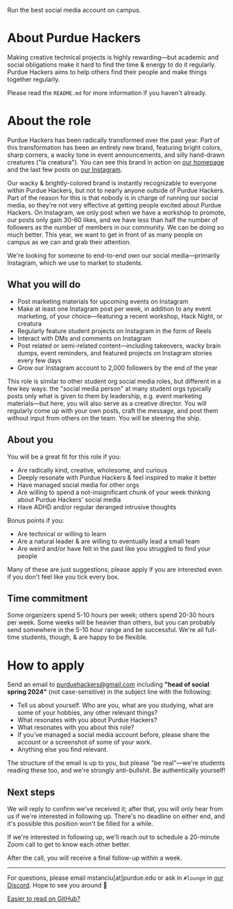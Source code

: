 Run the best social media account on campus.

# About Purdue Hackers

Making creative technical projects is highly rewarding—but academic and social obligations make it hard to find the time & energy to do it regularly. Purdue Hackers aims to help others find their people and make things together regularly.

Please read the `README.md` for more information if you haven't already.

# About the role

Purdue Hackers has been radically transformed over the past year. Part of this transformation has been an entirely new brand, featuring bright colors, sharp corners, a wacky tone in event announcements, and silly hand-drawn creatures ("la creatura"). You can see this brand in action on [our homepage](https://purduehackers.com) and the last few posts on [our Instagram](https://www.instagram.com/purduehackers/).

Our wacky & brightly-colored brand is instantly recognizable to everyone within Purdue Hackers, but not to nearly anyone outside of Purdue Hackers. Part of the reason for this is that nobody is in charge of running our social media, so they're not very effective at getting people excited about Purdue Hackers. On Instagram, we only post when we have a workshop to promote, our posts only gain 30-60 likes, and we have less than half the number of followers as the number of members in our community. We can be doing so much better. This year, we want to get in front of as many people on campus as we can and grab their attention.

We're looking for someone to end-to-end own our social media—primarily Instagram, which we use to market to students.

## What you will do

- Post marketing materials for upcoming events on Instagram
- Make at least one Instagram post per week, in addition to any event marketing, of your choice—featuring a recent workshop, Hack Night, or creatura
- Regularly feature student projects on Instagram in the form of Reels
- Interact with DMs and comments on Instagram
- Post related or semi-related content—including takeovers, wacky brain dumps, event reminders, and featured projects on Instagram stories every few days
- Grow our Instagram account to 2,000 followers by the end of the year

This role is similar to other student org social media roles, but different in a few key ways: the "social media person" at many student orgs typically posts only what is given to them by leadership, e.g. event marketing materials—but here, you will also serve as a creative director. You will regularly come up with your own posts, craft the message, and post them without input from others on the team. You will be steering the ship.

## About you

You will be a great fit for this role if you:

- Are radically kind, creative, wholesome, and curious
- Deeply resonate with Purdue Hackers & feel inspired to make it better
- Have managed social media for other orgs
- Are willing to spend a not-insignificant chunk of your week thinking about Purdue Hackers' social media
- Have ADHD and/or regular deranged intrusive thoughts

Bonus points if you:

- Are technical or willing to learn
- Are a natural leader & are willing to eventually lead a small team
- Are weird and/or have felt in the past like you struggled to find your people

Many of these are just suggestions; please apply if you are interested even if you don't feel like you tick every box.

## Time commitment

Some organizers spend 5-10 hours per week; others spend 20-30 hours per week. Some weeks will be heavier than others, but you can probably send somewhere in the 5-10 hour range and be successful. We're all full-time students, though, & are happy to be flexible.

# How to apply

Send an email to purduehackers@gmail.com including **"head of social spring 2024"** (not case-sensitive) in the subject line with the following:

- Tell us about yourself. Who are you, what are you studying, what are some of your hobbies, any other relevant things?
- What resonates with you about Purdue Hackers?
- What resonates with you about this role?
- If you've managed a social media account before, please share the account or a screenshot of some of your work.
- Anything else you find relevant.

The structure of the email is up to you, but please "be real"—we're students reading these too, and we're strongly anti-bullshit. Be authentically yourself!

## Next steps

We will reply to confirm we've received it; after that, you will only hear from us if we're interested in following up. There's no deadline on either end, and it's possible this position won't be filled for a while.

If we're interested in following up, we'll reach out to schedule a 20-minute Zoom call to get to know each other better.

After the call, you will receive a final follow-up within a week.

---

For questions, please email mstanciu[at]purdue.edu or ask in `#lounge` in [our Discord](https://puhack.horse/discord). Hope to see you around 💛

[Easier to read on GitHub?](https://github.com/purduehackers/organize/blob/main/directory/head-of-social.md)
